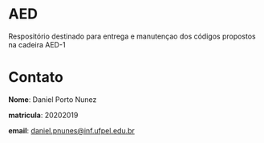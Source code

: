 # AED
Respositório destinado para entrega e manutençao dos códigos propostos na cadeira AED-1

# Contato

**Nome**: Daniel Porto Nunez

**matricula**: 20202019

**email**: daniel.pnunes@inf.ufpel.edu.br
